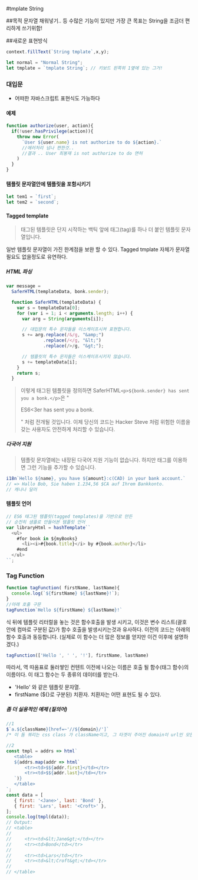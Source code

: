 #tmplate String

##목적
문자열 채워넣기.. 등 수많은 기능이 있지만 가장 큰 목표는 String을 조금더 편리하게 쓰기위함!

##새로운 표현방식
```js
context.fillText(`String tmplate`,x,y);

let normal = "Normal String";
let tmplate = `tmplate String`; // 키보드 왼쪽위 1옆에 있는 그거!
```

### 대입문
- 어떠한 자바스크립트 표현식도 가능하다
#### 예제
```js
function authorize(user, action){
  if(!user.hasPrivilege(action)){
    throw new Error(
      `User ${user.name} is not authorize to do ${action}.`
      //에러처리 넘나 편한것..
      //결과 .. User 최봉재 is not authorize to do 면허
    )
  }
}
```

#### 템플릿 문자열안에 템플릿을 포함시키기
```js
let tem1 = `first`;
let tem2 = `second`;
```


#### Tagged template

 > 태그된 템플릿은 단지 시작하는 백틱 앞에 태그(tag)를 하나 더 붙인 템플릿 문자열입니다.

일반 템플릿 문자열이 가진 한계점을 보완 할 수 있다. Tagged tmplate 자체가 문자열 필요도 없을정도로 유연하다.



##### HTML 파싱
```js
var message =
  SaferHTML(templateData, bonk.sender);

  function SaferHTML(templateData) {
    var s = templateData[0];
    for (var i = 1; i < arguments.length; i++) {
      var arg = String(arguments[i]);

      // 대입문의 특수 문자들을 이스케이프시켜 표현합니다.
      s += arg.replace(/&/g, "&amp;")
              .replace(/</g, "&lt;")
              .replace(/>/g, "&gt;");

      // 템플릿의 특수 문자들은 이스케이프시키지 않습니다.
      s += templateData[i];
    }
    return s;
  }

```

>이렇게 태그된 템플릿을 정의하면 SaferHTML``<p>${bonk.sender} has sent you a bonk.</p>``은 "<p>ES6&lt;3er has sent you a bonk.</p>" 처럼 전개될 것입니다. 이제 당신의 코드는 Hacker Steve <script>alert('xss');</script>처럼 위험한 이름을 갖는 사용자도 안전하게 처리할 수 있습니다.




##### 다국어 지원

>템플릿 문자열에는 내장된 다국어 지원 기능이 없습니다. 하지만 태그를 이용하면 그런 기능을 추가할 수 있습니다.

```js
i18n`Hello ${name}, you have ${amount}:c(CAD) in your bank account.`
// => Hallo Bob, Sie haben 1.234,56 $CA auf Ihrem Bankkonto.
// 캐나나 달러
```

#### 템플릿 언어

```js
// ES6 태그된 템플릿(tagged templates)을 기반으로 만든
// 순전히 샘플로 만들어본 템플릿 언어
var libraryHtml = hashTemplate``
  <ul>
    #for book in ${myBooks}
      <li><i>#{book.title}</i> by #{book.author}</li>
    #end
  </ul>
``;
```

### Tag Function
```js
function tagFunction( firstName, lastName){
  console.log(`${firstName} ${lastName}!`);
}
//아래 호출 구문
tagFunction`Hello ${firstName} ${lastName}!`
```
식 뒤에 템플릿 리터럴을 놓는 것은 함수호출을 발생 시키고, 이것은 변수 리스트(괄호 안에 컴마로 구분된 값)가 함수 호출을 발생시키는것과 유사하다. 이전의 코드는 아래의 함수 호출과 동등합니다. (실제로 이 함수는 더 많은 정보를 얻지만 이건 이후에 설명하겠다.)
```js
tagFunction(['Hello ', ' ', '!'], firstName, lastName)
```
따라서, 역 따옴표로 둘러쌓인 컨텐트 이전에 나오는 이름은 호출 될 함수(태그 함수)의 이름이다. 이 태그 함수는 두 종류의 데이터를 받는다.

- 'Hello' 와 같은 템플릿 문자열.
- firstName (${}로 구분된) 치환자. 치환자는 어떤 표현도 될 수 있다.

##### 좀 더 실용적인 예제 (질의어)
 ```js
//1
$`a.${className}[href=~'//${domain}/']`
/* 이 돔 쿼리는 css class 가 className이고, 그 타겟이 주어진 domain이 url인 모든 a 태그를 찾는다. 이 태그 함수 $는 인자들은 정확하게 이스케이프 하고, 문자열 연결 보다 더 안전한 접근을 보장한다.*/

//2
const tmpl = addrs => html`
    <table>
    ${addrs.map(addr => html`
        <tr><td>$${addr.first}</td></tr>
        <tr><td>$${addr.last}</td></tr>
    `)}
    </table>
`;
const data = [
    { first: '<Jane>', last: 'Bond' },
    { first: 'Lars', last: '<Croft>' },
];
console.log(tmpl(data));
// Output:
// <table>
//
//     <tr><td>&lt;Jane&gt;</td></tr>
//     <tr><td>Bond</td></tr>
//
//     <tr><td>Lars</td></tr>
//     <tr><td>&lt;Croft&gt;</td></tr>
//
// </table>
```
